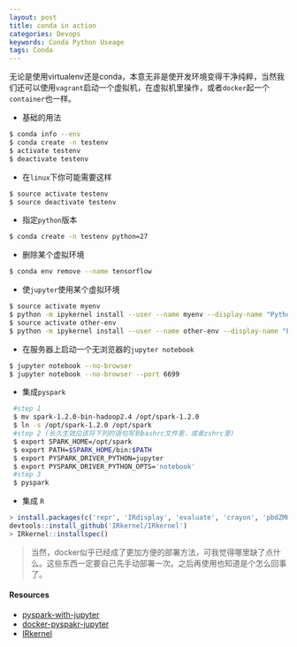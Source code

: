 ```yaml
---
layout: post
title: conda in action
categories: Devops
keywords: Conda Python Useage
tags: Conda
---
```



无论是使用virtualenv还是conda，本意无非是使开发环境变得干净纯粹，当然我们还可以使用`vagrant`启动一个虚拟机，在虚拟机里操作，或者`docker`起一个`container`也一样。

* 基础的用法
```bash
$ conda info --env
$ conda create -n testenv
$ activate testenv
$ deactivate testenv
```
* 在`linux`下你可能需要这样
```bash
$ source activate testenv
$ source deactivate testenv
```
* 指定`python`版本
```bash
$ conda create -n testenv python=27
```
* 删除某个虚拟环境
```bash
$ conda env remove --name tensorflow
```

* 使`jupyter`使用某个虚拟环境
```bash
$ source activate myenv
$ python -m ipykernel install --user --name myenv --display-name "Python (myenv)"
$ source activate other-env
$ python -m ipykernel install --user --name other-env --display-name "Python (other-env)"
```

* 在服务器上启动一个无浏览器的`jupyter notebook`
```bash
$ jupyter notebook --no-browser
$ jupyter notebook --no-browser --port 6699
```

* 集成`pyspark`
```bash
 #step 1 
 $ mv spark-1.2.0-bin-hadoop2.4 /opt/spark-1.2.0
 $ ln -s /opt/spark-1.2.0 /opt/spark
 #step 2 (长久生效应该将下列的语句写到bashrc文件里，或者zshrc里)
 $ export SPARK_HOME=/opt/spark
 $ export PATH=$SPARK_HOME/bin:$PATH
 $ export PYSPARK_DRIVER_PYTHON=jupyter
 $ export PYSPARK_DRIVER_PYTHON_OPTS='notebook'
 #step 3 
 $ pyspark
```

* 集成 `R`
```R
> install.packages(c('repr', 'IRdisplay', 'evaluate', 'crayon', 'pbdZMQ', 'devtools', 'uuid', 'digest'))
devtools::install_github('IRkernel/IRkernel')
> IRkernel::installspec()
```

> 当然，docker似乎已经成了更加方便的部署方法，可我觉得哪里缺了点什么。这些东西一定要自己先手动部署一次。之后再使用也知道是个怎么回事了。

#### Resources

* [pyspark-with-jupyter](https://blog.sicara.com/get-started-pyspark-jupyter-guide-tutorial-ae2fe84f594f)
* [docker-pyspakr-jupyter](https://github.com/jupyter/docker-stacks/tree/master/pyspark-notebook)
* [IRkernel](https://github.com/IRkernel/IRkernel)
